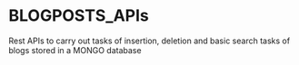 # BLOGPOSTS_APIs
Rest APIs to carry out tasks of insertion, deletion and basic search tasks of blogs stored in a MONGO database

